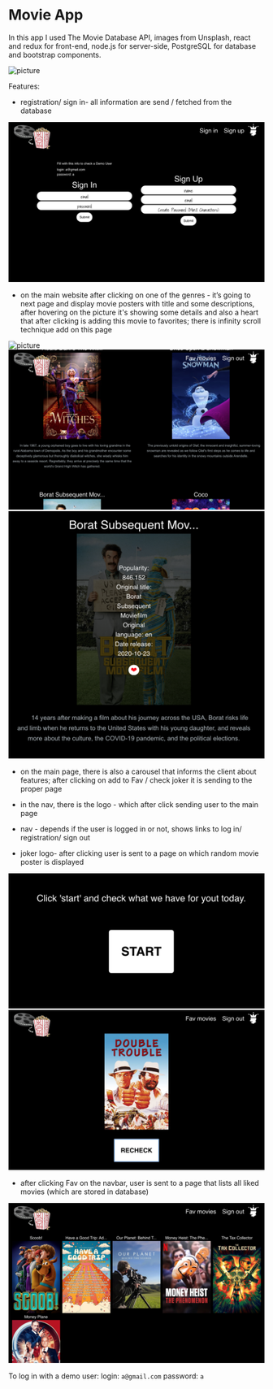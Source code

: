 Movie App
=========

In this app I used The Movie Database API, images from Unsplash, react and redux for front-end, node.js for server-side, PostgreSQL for database and bootstrap components. 

![picture](img/main-page.png)

Features:
* registration/ sign in- all information are send / fetched from the database

![picture](img/log-reg.png)


* on the main website after clicking on one of the genres - it’s going to next page and display movie posters with title and some descriptions, after hovering on the picture it's showing some details and also a heart that after clicking is adding this movie to favorites; there is infinity scroll technique add on this page

![picture](img/genre.png)
![picture](img/display-movie.png)
![picture](img/movie-details.png)

* on the main page, there is also a carousel that informs the client about features; after clicking on add to Fav / check joker it is sending to the proper page

* in the nav, there is the logo - which after click sending user to the main page

* nav - depends if the user is logged in or not, shows links to log in/ registration/ sign out

* joker logo- after clicking user is sent to a page on which random movie poster is displayed

![picture](img/joker-pre.png)
![picture](img/joker-post.png)

* after clicking Fav on the navbar, user is sent to a page that lists all liked movies (which are stored in database)

![picture](img/fav.png)

To log in with a demo user:
login: `a@gmail.com`
password: `a`
